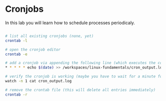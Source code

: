 # Cronjobs

In this lab you will learn how to schedule processes periodicaly.

```bash

# list all existing cronjobs (none, yet)
crontab -l

# open the cronjob editor
crontab -e

# add a cronjob via appending the following line (which executes the command every minute)
* * * * * echo $(date) >> /workspaces/linux-fundamentals/cron_output.log

# verify the cronjob is working (maybe you have to wait for a minute for it), you can exit the command `watch` via <CTRL>+<C>
watch -n 1 cat cron_output.log

# remove the crontab file (this will delete all entries immediately)
crontab -r
```